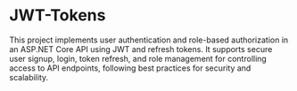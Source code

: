 # JWT-Tokens
This project implements user authentication and role-based authorization in an ASP.NET Core API using JWT and refresh tokens. It supports secure user signup, login, token refresh, and role management for controlling access to API endpoints, following best practices for security and scalability.
